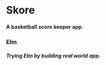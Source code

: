 # Skore

#### A basketball score keeper app.

### Elm

##### Trying Elm by building real world app.
